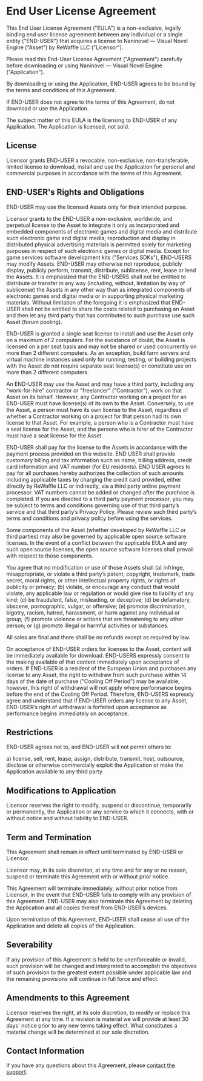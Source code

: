 # End User License Agreement

This End User License Agreement ("EULA") is a non-exclusive, legally binding end user license agreement between any individual or a single entity ("END-USER") that acquires a license to Naninovel — Visual Novel Engine ("Asset") by ReWaffle LLC ("Licensor").

Please read this End-User License Agreement ("Agreement") carefully before downloading or using Naninovel — Visual Novel Engine ("Application").

By downloading or using the Application, END-USER agrees to be bound by the terms and conditions of this Agreement.

If END-USER does not agree to the terms of this Agreement, do not download or use the Application.

The subject matter of this EULA is the licensing to END-USER of any Application. The Application is licensed, not sold.

## License

Licensor grants END-USER a revocable, non-exclusive, non-transferable, limited license to download, install and use the Application for personal and commercial purposes in accordance with the terms of this Agreement.

## END-USER's Rights and Obligations

END-USER may use the licensed Assets only for their intended purpose.

Licensor grants to the END-USER a non-exclusive, worldwide, and perpetual license to the Asset to integrate it only as incorporated and embedded components of electronic games and digital media and distribute such electronic game and digital media; reproduction and display in distributed physical advertising materials is permitted solely for marketing purposes in respect of such electronic games or digital media. Except for game services software development kits ("Services SDKs"), END-USERS may modify Assets. END-USER may otherwise not reproduce, publicly display, publicly perform, transmit, distribute, sublicense, rent, lease or lend the Assets. It is emphasized that the END-USERS shall not be entitled to distribute or transfer in any way (including, without, limitation by way of sublicense) the Assets in any other way than as integrated components of electronic games and digital media or in supporting physical marketing materials. Without limitation of the foregoing it is emphasized that END-USER shall not be entitled to share the costs related to purchasing an Asset and then let any third party that has contributed to such purchase use such Asset (forum pooling).

END-USER is granted a single seat license to install and use the Asset only on a maximum of 2 computers. For the avoidance of doubt, the Asset is licensed on a per seat basis and may not be shared or used concurrently on more than 2 different computers. As an exception, build farm servers and virtual machine instances used only for running, testing, or building projects with the Asset do not require separate seat license(s) or constitute use on more than 2 different computers.

An END-USER may use the Asset and may have a third party, including any "work-for-hire" contractor or "freelancer" ("Contractor"), work on that Asset on its behalf. However, any Contractor working on a project for an END-USER must have license(s) of its own to the Asset. Conversely, to use the Asset, a person must have its own license to the Asset, regardless of whether a Contractor working on a project for that person had its own license to that Asset. For example, a person who is a Contractor must have a seat license for the Asset, and the persons who is hirer of the Contractor must have a seat license for the Asset.

END-USER shall pay for the license to the Assets in accordance with the payment process provided on this website. END USER shall provide customary billing and tax information such as name, billing address, credit card information and VAT number (for EU residents). END USER agrees to pay for all purchases hereby authorizes the collection of such amounts including applicable taxes by charging the credit card provided, either directly by ReWaffle LLC or indirectly, via a third party online payment processor. VAT numbers cannot be added or changed after the purchase is completed. If you are directed to a third party payment processor, you may be subject to terms and conditions governing use of that third party’s service and that third party’s Privacy Policy. Please review such third party’s terms and conditions and privacy policy before using the services.

Some components of the Asset (whether developed by ReWaffle LLC or third parties) may also be governed by applicable open source software licenses. In the event of a conflict between the applicable EULA and any such open source licenses, the open source software licenses shall prevail with respect to those components.

You agree that no modification or use of those Assets shall (a) infringe, misappropriate, or violate a third party’s patent, copyright, trademark, trade secret, moral rights, or other intellectual property rights, or rights of publicity or privacy; (b) violate, or encourage any conduct that would violate, any applicable law or regulation or would give rise to liability of any kind; (c) be fraudulent, false, misleading, or deceptive; (d) be defamatory, obscene, pornographic, vulgar, or offensive; (e) promote discrimination, bigotry, racism, hatred, harassment, or harm against any individual or group; (f) promote violence or actions that are threatening to any other person; or (g) promote illegal or harmful activities or substances.

All sales are final and there shall be no refunds except as required by law.

On acceptance of END-USER orders for licenses to the Asset, content will be immediately available for download. END-USERS expressly consent to the making available of that content immediately upon acceptance of orders. If END-USER is a resident of the European Union and purchases any license to any Asset, the right to withdraw from such purchase within 14 days of the date of purchase ("Cooling Off Period") may be available; however, this right of withdrawal will not apply where performance begins before the end of the Cooling Off Period. Therefore, END-USERS expressly agree and understand that if END-USER orders any license to any Asset, END-USER’s right of withdrawal is forfeited upon acceptance as performance begins immediately on acceptance.

## Restrictions

END-USER agrees not to, and END-USER will not permit others to:

a) license, sell, rent, lease, assign, distribute, transmit, host, outsource, disclose or otherwise commercially exploit the Application or make the Application available to any third party.

## Modifications to Application

Licensor reserves the right to modify, suspend or discontinue, temporarily or permanently, the Application or any service to which it connects, with or without notice and without liability to END-USER.

## Term and Termination

This Agreement shall remain in effect until terminated by END-USER or Licensor.

Licensor may, in its sole discretion, at any time and for any or no reason, suspend or terminate this Agreement with or without prior notice.

This Agreement will terminate immediately, without prior notice from Licensor, in the event that END-USER fails to comply with any provision of this Agreement. END-USER may also terminate this Agreement by deleting the Application and all copies thereof from END-USER’s devices.

Upon termination of this Agreement, END-USER shall cease all use of the Application and delete all copies of the Application.

## Severability

If any provision of this Agreement is held to be unenforceable or invalid, such provision will be changed and interpreted to accomplish the objectives of such provision to the greatest extent possible under applicable law and the remaining provisions will continue in full force and effect.

## Amendments to this Agreement

Licensor reserves the right, at its sole discretion, to modify or replace this Agreement at any time. If a revision is material we will provide at least 30 days' notice prior to any new terms taking effect. What constitutes a material change will be determined at our sole discretion.

## Contact Information

If you have any questions about this Agreement, please [contact the support](https://naninovel.com/support/#naninovel-support). 
